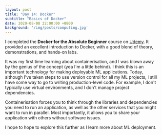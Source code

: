 ```yaml
---
layout: post
title: "Day 14: Docker"
subtitle: "Basics of Docker"
date: 2020-08-08 22:00:00 +0800
background: '/img/posts/computing.jpg'
---
```


I completed the **Docker for the Absolute Beginner** course on [Udemy](https://www.udemy.com/course/learn-docker/). It provided an excellent introduction to Docker, with a good blend of theory, demonstrations, and hands-on labs.

It was my first time learning about containerisation, and I was blown away by the genius of the concept (yea I'm a little behind). I think this is an important technology for making deployable ML applications. Today, although I've taken steps to use version control for all my ML projects, I still have some way to go to writing production-level code. For example, I don't typically use virtual environments, and I don't manage project dependencies.

Containerisation forces you to think through the libraries and dependencies you need to run an application, as well as the other services that you might want to run in parallel. Most importantly, it allows you to share your application with others without software issues.

I hope to hope to explore this further as I learn more about ML deployment.